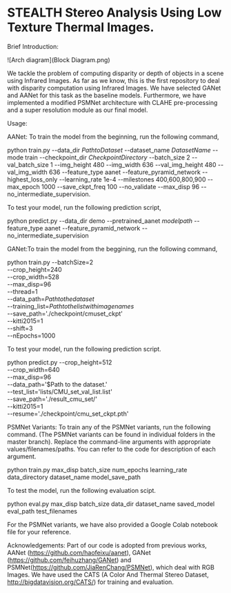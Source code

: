# STEALTH Stereo Analysis Using Low Texture Thermal Images.

Brief Introduction:

![Arch diagram](Block Diagram.png)

We tackle the problem of computing disparity or depth of objects in a scene using Infrared Images. As far as we know, this is the first repository to deal with disparity computation using Infrared Images. 
We have selected GANet and AANet for this task as the baseline models. Furthermore, we have implemented a modified PSMNet architecture with CLAHE pre-processing and a super resolution module as our final model. 

Usage:

AANet: To train the model from the beginning, run the following command,

python train.py --data_dir $Path to Dataset$ --dataset_name $Dataset Name$ --mode train --checkpoint_dir $Checkpoint Directory$ --batch_size 2 --val_batch_size       1 --img_height 480 --img_width 636 --val_img_height 480 --val_img_width 636 --feature_type aanet --feature_pyramid_network --highest_loss_only --learning_rate 1e-4 --milestones 400,600,800,900 --max_epoch 1000 --save_ckpt_freq 100 --no_validate --max_disp 96 --no_intermediate_supervision.

To test your model, run the following prediction script,

python predict.py --data_dir demo --pretrained_aanet $model path$ --feature_type aanet --feature_pyramid_network --no_intermediate_supervision

GANet:To train the model from the beggining, run the following command,

python train.py --batchSize=2 \
                --crop_height=240 \
                --crop_width=528 \
                --max_disp=96 \
                --thread=1 \
                --data_path=$Path to the dataset$ \
                --training_list=$Path to the list with image names$ \
                --save_path='./checkpoint/cmuset_ckpt' \
                --kitti2015=1 \
                --shift=3 \
                --nEpochs=1000
                
To test your model, run the following prediction script.

python predict.py --crop_height=512 \
                  --crop_width=640 \
                  --max_disp=96 \
                  --data_path='$Path to the dataset.' \
                  --test_list='lists/CMU_set_val_list.list' \
                  --save_path='./result_cmu_set/' \
                  --kitti2015=1 \
                  --resume='./checkpoint/cmu_set_ckpt.pth'

PSMNet Variants: To train any of the PSMNet variants, run the following command. (The PSMNet variants can be found in individual folders in the master branch). Replace the command-line arguments with appropriate values/filenames/paths. You can refer to the code for description of each argument.

python train.py max_disp batch_size num_epochs learning_rate data_directory dataset_name model_save_path

To test the model, run the following evaluation scipt.

python eval.py max_disp batch_size data_dir dataset_name saved_model eval_path test_filenames

For the PSMNet variants, we have also provided a Google Colab notebook file for your reference. 
                  
Acknowledgements: Part of our code is adopted from previous works, AANet (https://github.com/haofeixu/aanet), GANet (https://github.com/feihuzhang/GANet) and PSMNet(https://github.com/JiaRenChang/PSMNet), which deal with RGB Images. We have used the CATS (A Color And Thermal Stereo Dataset, http://bigdatavision.org/CATS/) for training and evaluation.

